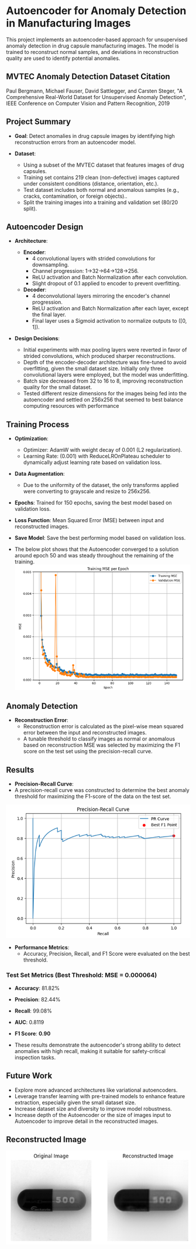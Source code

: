 # Autoencoder for Anomaly Detection in Manufacturing Images

This project implements an autoencoder-based approach for unsupervised anomaly detection in drug capsule manufacturing images. The model is trained to reconstruct normal samples, and deviations in reconstruction quality are used to identify potential anomalies.

## MVTEC Anomaly Detection Dataset Citation
Paul Bergmann, Michael Fauser, David Sattlegger, and Carsten Steger,
"A Comprehensive Real-World Dataset for Unsupervised Anomaly Detection",
IEEE Conference on Computer Vision and Pattern Recognition, 2019


## Project Summary

- **Goal**: Detect anomalies in drug capsule images by identifying high reconstruction errors from an autoencoder model.

- **Dataset**:
  - Using a subset of the MVTEC dataset that features images of drug capsules.
  - Training set contains 219 clean (non-defective) images captured under consistent conditions (distance, orientation, etc.).
  - Test dataset includes both normal and anomalous samples (e.g., cracks, contamination, or foreign objects)..
  - Split the training images into a training and validation set (80/20 split).

## Autoencoder Design
- **Architecture**:
  - **Encoder**:
    - 4 convolutional layers with strided convolutions for downsampling.
    - Channel progression: 1->32->64->128->256.
    - ReLU activation and Batch Normalization after each convolution.
    - Slight dropout of 0.1 applied to encoder to prevent overfitting.
  - **Decoder**:
    - 4 deconvolutional layers mirroring the encoder's channel progression.
    - ReLU activation and Batch Normalization after each layer, except the final layer.
    - Final layer uses a Sigmoid activation to normalize outputs to \([0, 1]\).
  
- **Design Decisions**:
  - Initial experiments with max pooling layers were reverted in favor of strided convolutions, which produced sharper reconstructions.
  - Depth of the encoder-decoder architecture was fine-tuned to avoid overfitting, given the small dataset size. Initially only three convolutional layers were employed, but the model was underfitting.
  - Batch size decreased from 32 to 16 to 8, improving reconstruction quality for the small dataset.
  - Tested different resize dimensions for the images being fed into the autoencoder and settled on 256x256 that seemed to best balance computing resources with performance

## Training Process

- **Optimization**:
  - Optimizer: AdamW with weight decay of 0.001 (L2 regularization).
  - Learning Rate: \(0.001\) with ReduceLROnPlateau scheduler to dynamically adjust learning rate based on validation loss.
- **Data Augmentation**:
  - Due to the uniformity of the dataset, the only transforms applied were converting to grayscale and resize to 256x256.
- **Epochs**: Trained for 150 epochs, saving the best model based on validation loss.
- **Loss Function**: Mean Squared Error (MSE) between input and reconstructed images.
- **Save Model**: Save the best performing model based on validation loss.

- The below plot shows that the Autoencoder converged to a solution around epoch 50 and was steady throughout the remaining of the training.
![TrainingResults](TrainingProgress.png)

## Anomaly Detection

- **Reconstruction Error**:
  - Reconstruction error is calculated as the pixel-wise mean squared error between the input and reconstructed images.
  - A tunable threshold to classify images as normal or anomalous based on reconstruction MSE was selected by maximizing the F1 score on the test set using the precision-recall curve.

## Results
- **Precision-Recall Curve**:
- A precision-recall curve was constructed to determine the best anomaly threshold for maximizing the F1-score of the data on the test set.

![PRCurve](PR_plot.png)

- **Performance Metrics**:
  - Accuracy, Precision, Recall, and F1 Score were evaluated on the best threshold.
  
### Test Set Metrics (Best Threshold: MSE = 0.000064)
- **Accuracy**: 81.82%  
- **Precision**: 82.44%  
- **Recall**: 99.08%  
- **AUC**: 0.8119  
- **F1 Score**: **0.90**  

- These results demonstrate the autoencoder's strong ability to detect anomalies with high recall, making it suitable for safety-critical inspection tasks.

## Future Work

- Explore more advanced architectures like variational autoencoders.
- Leverage transfer learning with pre-trained models to enhance feature extraction, especially given the small dataset size.
- Increase dataset size and diversity to improve model robustness.
- Increase depth of the Autoencoder or the size of images input to Autoencoder to improve detail in the reconstructed images.

## Reconstructed Image
![Reconstructed Image](AutoencoderReconstructedImage.png)

